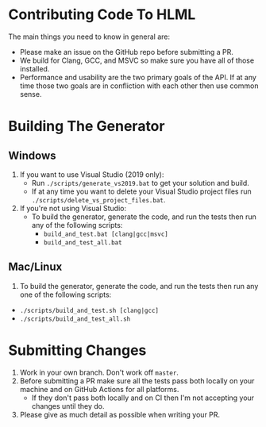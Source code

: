 # Contributing Code To HLML

The main things you need to know in general are:
* Please make an issue on the GitHub repo before submitting a PR.
* We build for Clang, GCC, and MSVC so make sure you have all of those installed.
* Performance and usability are the two primary goals of the API.  If at any time those two goals are in confliction with each other then use common sense.


Building The Generator
======================

Windows
-------
1. If you want to use Visual Studio (2019 only):
	* Run `./scripts/generate_vs2019.bat` to get your solution and build.
	* If at any time you want to delete your Visual Studio project files run `./scripts/delete_vs_project_files.bat`.
2. If you're not using Visual Studio:
	* To build the generator, generate the code, and run the tests then run any of the following scripts:
		* `build_and_test.bat [clang|gcc|msvc]`
		* `build_and_test_all.bat`

Mac/Linux
---------
1. To build the generator, generate the code, and run the tests then run any one of the following scripts:

* `./scripts/build_and_test.sh [clang|gcc]`
* `./scripts/build_and_test_all.sh`


Submitting Changes
==================

1. Work in your own branch.  Don't work off `master`.
2. Before submitting a PR make sure all the tests pass both locally on your machine and on GitHub Actions for all platforms.
	* If they don't pass both locally and on CI then I'm not accepting your changes until they do.
3. Please give as much detail as possible when writing your PR.